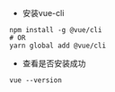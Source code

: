 * 安装vue-cli

```Linux
npm install -g @vue/cli
# OR
yarn global add @vue/cli
```

* 查看是否安装成功

```Linux
vue --version
```



